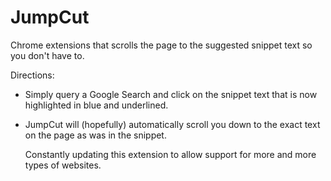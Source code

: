 # JumpCut
Chrome extensions that scrolls the page to the suggested snippet text so you don't have to.


Directions: 
- Simply query a Google Search and click on the snippet text that is now highlighted in blue
  and underlined.
- JumpCut will (hopefully) automatically scroll you down to the exact text on the page
  as was in the snippet.

  Constantly updating this extension to allow support for more and more types of
  websites.
